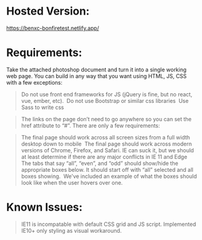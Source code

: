 # Hosted Version:
https://benxc-bonfiretest.netlify.app/


# Requirements:

Take the ​attached ​photoshop document and turn it into a single working web page. You can build in any way that you want using HTML, JS, CSS with a few exceptions:

> ​Do not use front end frameworks for JS (jQuery is fine, but no react, vue, ember, etc).
​
> ​​​​Do not use Bootstrap or similar css libraries
​
> ​​Use Sass to write css

> The links on the page don’t need to go anywhere so you can set the href attribute to “#”. There are only a few requirements:

> ​The final page should work across all screen sizes from a full width desktop down to mobile
​
> ​The final page should work across modern versions of Chrome, Firefox, and Safari. IE can suck it, but we should at least determine if there are any major conflicts in IE 11 and Edge
​
> ​The tabs that say “all”, “even”, and “odd” should show/hide the appropriate boxes below. It should start off with “all” selected and all boxes showing.
​
> ​We've included an example of what the boxes should look like when the user hovers over one.

# Known Issues:

> IE11 is incompatable with default CSS grid and JS script. Implemented IE10+ only styling as visual workaround.

